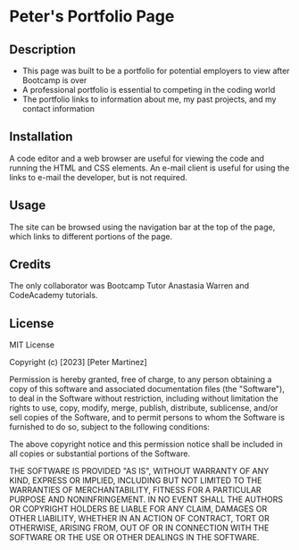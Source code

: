 # Peter's Portfolio Page

## Description

- This page was built to be a portfolio for potential employers to view after Bootcamp is over
- A professional portfolio is essential to competing in the coding world
- The portfolio links to information about me, my past projects, and my contact information


## Installation

A  code editor and a web browser are useful for viewing the code and running the HTML and CSS elements. An e-mail client is useful for using the links to e-mail the developer, but is not required. 

## Usage

The site can be browsed using the navigation bar at the top of the page, which links to different portions of the page. 

## Credits

The only collaborator was Bootcamp Tutor Anastasia Warren and CodeAcademy tutorials.

## License

MIT License

Copyright (c) [2023] [Peter Martinez]

Permission is hereby granted, free of charge, to any person obtaining a copy
of this software and associated documentation files (the "Software"), to deal
in the Software without restriction, including without limitation the rights
to use, copy, modify, merge, publish, distribute, sublicense, and/or sell
copies of the Software, and to permit persons to whom the Software is
furnished to do so, subject to the following conditions:

The above copyright notice and this permission notice shall be included in all
copies or substantial portions of the Software.

THE SOFTWARE IS PROVIDED "AS IS", WITHOUT WARRANTY OF ANY KIND, EXPRESS OR
IMPLIED, INCLUDING BUT NOT LIMITED TO THE WARRANTIES OF MERCHANTABILITY,
FITNESS FOR A PARTICULAR PURPOSE AND NONINFRINGEMENT. IN NO EVENT SHALL THE
AUTHORS OR COPYRIGHT HOLDERS BE LIABLE FOR ANY CLAIM, DAMAGES OR OTHER
LIABILITY, WHETHER IN AN ACTION OF CONTRACT, TORT OR OTHERWISE, ARISING FROM,
OUT OF OR IN CONNECTION WITH THE SOFTWARE OR THE USE OR OTHER DEALINGS IN THE
SOFTWARE.
